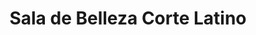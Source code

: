 ---
title: "Sala de Belleza Corte Latino"
url: /guadalupe/sala-de-belleza-corte-latino/
shop: Friseur
---